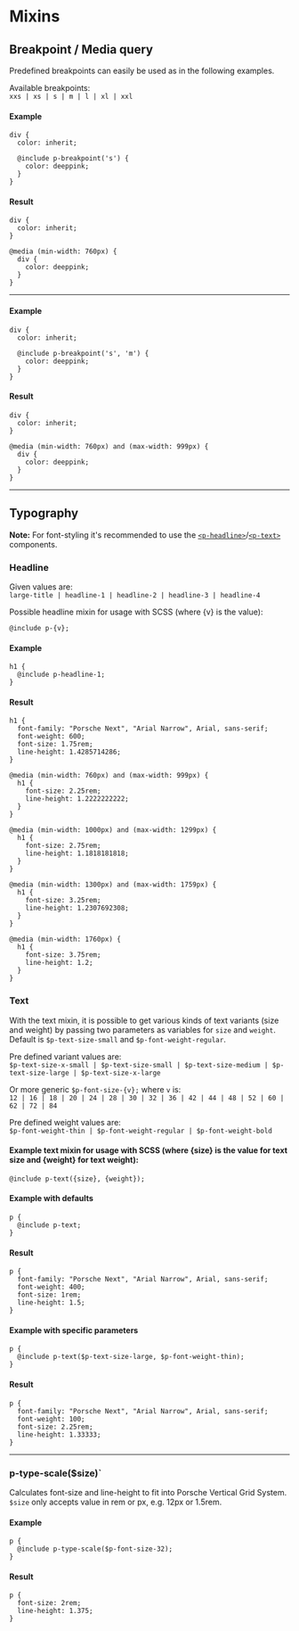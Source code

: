 # Mixins

## Breakpoint / Media query
Predefined breakpoints can easily be used as in the following examples.

Available breakpoints:  
`xxs | xs | s | m | l | xl | xxl`

#### Example
```
div {
  color: inherit;
  
  @include p-breakpoint('s') {
    color: deeppink;
  }
}
```

#### Result
```
div {
  color: inherit;
}

@media (min-width: 760px) {
  div {
    color: deeppink;
  }
}
```

---

#### Example
```
div {
  color: inherit;
  
  @include p-breakpoint('s', 'm') {
    color: deeppink;
  }
}
```

#### Result
```
div {
  color: inherit;
}

@media (min-width: 760px) and (max-width: 999px) {
  div {
    color: deeppink;
  }
}
```

---

## Typography

**Note:** For font-styling it's recommended to use the [`<p-headline>`](#/web/components/basic/typography#code)/[`<p-text>`](#/web/components/basic/typography#code) components.

### Headline

Given values are:  
`large-title | headline-1 | headline-2 | headline-3 | headline-4`

Possible headline mixin for usage with SCSS (where {v} is the value):
```
@include p-{v};
```

#### Example
```
h1 {
  @include p-headline-1;
}
```

#### Result
```
h1 {
  font-family: "Porsche Next", "Arial Narrow", Arial, sans-serif;
  font-weight: 600;
  font-size: 1.75rem;
  line-height: 1.4285714286;
}

@media (min-width: 760px) and (max-width: 999px) {
  h1 {
    font-size: 2.25rem;
    line-height: 1.2222222222;
  }
}

@media (min-width: 1000px) and (max-width: 1299px) {
  h1 {
    font-size: 2.75rem;
    line-height: 1.1818181818;
  }
}

@media (min-width: 1300px) and (max-width: 1759px) {
  h1 {
    font-size: 3.25rem;
    line-height: 1.2307692308;
  }
}

@media (min-width: 1760px) {
  h1 {
    font-size: 3.75rem;
    line-height: 1.2;
  }
}
```

### Text

With the text mixin, it is possible to get various kinds of text variants (size and weight) by passing two parameters as variables for `size` and `weight`. 
Default is `$p-text-size-small` and `$p-font-weight-regular`.

Pre defined variant values are:  
`$p-text-size-x-small | $p-text-size-small | $p-text-size-medium | $p-text-size-large | $p-text-size-x-large`  

Or more generic `$p-font-size-{v};` where `v` is:  
`12 | 16 | 18 | 20 | 24 | 28 | 30 | 32 | 36 | 42 | 44 | 48 | 52 | 60 | 62 | 72 | 84`

Pre defined weight values are:  
`$p-font-weight-thin | $p-font-weight-regular | $p-font-weight-bold`

#### Example text mixin for usage with SCSS (where {size} is the value for text size and {weight} for text weight):
```
@include p-text({size}, {weight});
```

#### Example with defaults
```
p {
  @include p-text;
}
```

#### Result
```
p {
  font-family: "Porsche Next", "Arial Narrow", Arial, sans-serif;
  font-weight: 400;
  font-size: 1rem;
  line-height: 1.5;
}
```

#### Example with specific parameters
```
p {
  @include p-text($p-text-size-large, $p-font-weight-thin);
}
```

#### Result
```
p {
  font-family: "Porsche Next", "Arial Narrow", Arial, sans-serif;
  font-weight: 100;
  font-size: 2.25rem;
  line-height: 1.33333;
}
```

---

### p-type-scale($size)`
Calculates font-size and line-height to fit into Porsche Vertical Grid System.
`$size` only accepts value in rem or px, e.g. 12px or 1.5rem.

#### Example
```
p {
  @include p-type-scale($p-font-size-32);
}
```

#### Result
```
p {
  font-size: 2rem;
  line-height: 1.375;
}
```